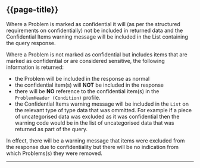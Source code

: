 ## {{page-title}}

Where a Problem is marked as confidential it will (as per the structured requirements on confidentially) not be included in returned data and the Confidential Items warning message will be included in the List containing the query response.

Where a Problem is not marked as confidential but includes items that are marked as confidential or are considered sensitive, the following information is returned:

- the Problem will be included in the response as normal
- the confidential item(s) will **NOT** be included in the response
- there will be **NO** reference to the confidential item(s) in the `ProblemHeader (Condition)` profile.
- the Confidential Items warning message will be included in the `List` on the relevant type of type data that was ommitted. For example if a piece of uncategorised data was excluded as it was confidential then the warning code would be in the list of uncategorised data that was returned as part of the query.

In effect, there will be a warning message that items were excluded from the response due to confidentiality but there will be no indication from which Problems(s) they were removed.

---